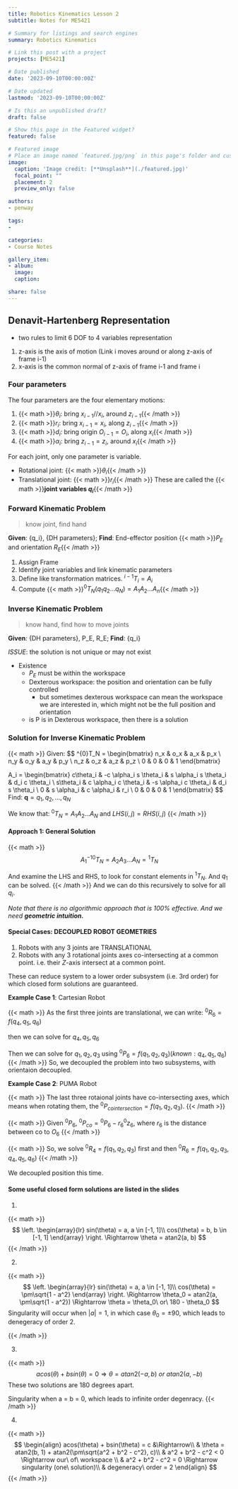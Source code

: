 ```yaml
---
title: Robotics Kinematics Lesson 2
subtitle: Notes for ME5421

# Summary for listings and search engines
summary: Robotics Kinematics

# Link this post with a project
projects: [ME5421]

# Date published
date: '2023-09-10T00:00:00Z'

# Date updated
lastmod: '2023-09-10T00:00:00Z'

# Is this an unpublished draft?
draft: false

# Show this page in the Featured widget?
featured: false

# Featured image
# Place an image named `featured.jpg/png` in this page's folder and customize its options here.
image:
  caption: 'Image credit: [**Unsplash**](./featured.jpg)'
  focal_point: ""
  placement: 2
  preview_only: false

authors:
- penway

tags:
- 

categories:
- Course Notes

gallery_item:
- album: 
  image:
  caption:

share: false
---
```


## Denavit-Hartenberg Representation
- two rules to limit 6 DOF to 4 variables representation
1. z-axis is the axis of motion (Link i moves around or along z-axis of frame i-1)
2. x-axis is the common normal of z-axis of frame i-1 and frame i

### Four parameters

The four parameters are the four elementary motions:
1. {{< math >}}$\theta_i$: bring $x_{i-1} // x_i$, around $z_{i-1}${{< /math >}}
2. {{< math >}}$r_i$: bring $x_{i-1} = x_i$, along $z_{i-1}${{< /math >}}
3. {{< math >}}$d_i$: bring origin $O_{i-1} = O_i$, along $x_i${{< /math >}}
4. {{< math >}}$\alpha_i$: bring $z_{i-1} = z_i$, around $x_i${{< /math >}}

For each joint, only one parameter is variable.
- Rotational joint: {{< math >}}$\theta_i${{< /math >}}
- Translational joint: {{< math >}}$r_i${{< /math >}}
These are called the {{< math >}}**joint variables $q_i$**{{< /math >}}

### Forward Kinematic Problem

> know joint, find hand

**Given**: {q_i}, {DH parameters}; 
**Find**: End-effector position {{< math >}}$P_E$ and orientation $R_E${{< /math >}}

1. Assign Frame
2. Identify joint variables and link kinematic parameters
3. Define like transformation matrices. $^{i-1}T_i = A_i$
4. Compute {{< math >}}$^{0}T_N(q_1q_2...q_N) = A_1A_2...A_n${{< /math >}}

### Inverse Kinematic Problem
> know hand, find how to move joints

**Given**: {DH parameters}, P_E, R_E;
**Find**: {q_i}

*ISSUE*: the solution is not unique or may not exist 
- Existence
    - $P_E$ must be within the workspace
    - Dexterous workspace: the position and orientation can be fully controlled
        - but sometimes dexterous workspace can mean the workspace we are interested in, which might not be the full position and orientation
    - is P is in Dexterous workspace, then there is a solution

### Solution for Inverse Kinematic Problem
{{< math >}}
Given:
$$
^{0}T_N = \begin{bmatrix}
    n_x & o_x & a_x & p_x \\
    n_y & o_y & a_y & p_y \\
    n_z & o_z & a_z & p_z \\
    0 & 0 & 0 & 1
\end{bmatrix}

A_i = \begin{bmatrix}
    c\theta_i & -c \alpha_i s \theta_i & s \alpha_i s \theta_i & d_i c \theta_i \\
    s\theta_i & c \alpha_i c \theta_i & -s \alpha_i c \theta_i & d_i s \theta_i \\
    0 & s \alpha_i & c \alpha_i & r_i \\
    0 & 0 & 0 & 1
\end{bmatrix}
$$
Find: $\mathbf{q} = q_1, q_2, ..., q_N$

We know that: $^{0}T_N = A_1A_2...A_N$
and $LHS(i,j) = RHS(i,j)$
{{< /math >}}

#### Approach 1: General Solution
{{< math >}}
$$
A_1^{-1} {}^0T_N = A_2A_3...A_N = {}^1T_N
$$

And examine the LHS and RHS, to look for constant elements in $^1T_N$. And $q_1$ can be solved.
{{< /math >}}
And we can do this recursively to solve for all $q_i$.

*Note that there is no algorithmic approach that is 100% effective. And we need **geometric intuition.***


#### Special Cases: DECOUPLED ROBOT GEOMETRIES
1. Robots with any 3 joints are TRANSLATIONAL
2. Robots with any 3 rotational joints axes co-intersecting at a common point. i.e. their *Z*-axis intersect at a common point.

These can reduce system to a lower order subsystem (i.e. 3rd order) for which closed form solutions are guaranteed.


**Example Case 1**: Cartesian Robot

{{< math >}}
As the first three joints are translational, we can write:
$^0R_6 = f(q_4, q_5, q_6)$


then we can solve for $q_4, q_5, q_6$


Then we can solve for $q_1, q_2, q_3$ using $^0P_6 = f(q_1, q_2, q_3) (known: q_4, q_5, q_6)$
{{< /math >}}
So, we decoupled the problem into two subsystems, with orientaion decoupled.


**Example Case 2**: PUMA Robot

{{< math >}}
The last three rotaional joints have co-intersecting axes, which means when rotating them, the $^0P_{cointersection} = f(q_1, q_2, q_3)$.
{{< /math >}}

{{< math >}}
Given $^0P_6$, $^0P_{co} = {}^0P_6 - r_6 {}^0z_6$, where $r_6$ is the distance between co to $O_6$
{{< /math >}}

{{< math >}}
So, we solve $^0R_4 = f(q_1, q_2, q_3)$ first and then $^0R_6 = f(q_1, q_2, q_3, q_4, q_5, q_6)$
{{< /math >}}

We decoupled position this time.


#### Some useful closed form solutions are listed in the slides
1. 
{{< math >}}
$$
\left.
\begin{array}{lr}
    sin(\theta) = a, a \in [-1, 1]\\
    cos(\theta) = b, b \in [-1, 1]
\end{array}
\right.
\Rightarrow
\theta = atan2(a, b)
$$
{{< /math >}}

2. 
{{< math >}}
$$
\left.
\begin{array}{lr}
    sin(\theta) = a, a \in [-1, 1]\\
    cos(\theta) = \pm\sqrt{1 - a^2}
\end{array}
\right.
\Rightarrow
\theta_0 = atan2(a, \pm\sqrt{1 - a^2})
\Rightarrow
\theta = \theta_0\ or\  180 - \theta_0
$$
Singularity will occur when $|a| = 1$, in which case $\theta_0 = \pm 90$, which leads to denegeracy of order 2.

{{< /math >}}

3. 
{{< math >}}
$$
acos(\theta) + bsin(\theta) = 0
\Rightarrow
\theta = atan2(-a, b)\ or\ atan2(a, -b)
$$
These two solutions are 180 degrees apart.

Singularity when a = b = 0, which leads to infinite order degenracy.
{{< /math >}}

4. 
{{< math >}}
$$
\begin{align}
acos(\theta) + bsin(\theta) = c &\Rightarrow\\
& \theta = atan2(b, 1) + atan2(\pm\sqrt{a^2 + b^2 - c^2}, c)\\
& a^2 + b^2 - c^2  < 0 \Rightarrow our\ of\ workspace \\
& a^2 + b^2 - c^2  = 0 \Rightarrow singularity (one\ solution)\\
& degeneracy\ order = 2
\end{align}
$$
{{< /math >}}